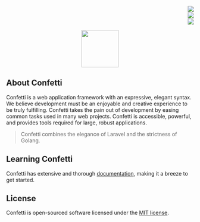 <a href="https://github.com/confetti-framework/confetti/blob/main/test/README.md"><img align="right" src="https://img.shields.io/badge/average_coverage-87%25-yellowgreen"></a><br>
<a href="https://goreportcard.com/report/github.com/confetti-framework/confetti"><img align="right" src="https://goreportcard.com/badge/github.com/confetti-framework/confetti"></a><br><a href="https://pkg.go.dev/github.com/confetti-framework/confetti"><img align="right" src="https://img.shields.io/badge/pkg.go.dev-gray"></a>
<br>
<p align="center">
  <img src="https://avatars1.githubusercontent.com/u/57274804?s=400&u=058242df13e206950c08efd68a540445ce4da17f&v=4" width="100">
</p>

## About Confetti

Confetti is a web application framework with an expressive, elegant syntax. We believe development must be an enjoyable
and creative experience to be truly fulfilling. Confetti takes the pain out of development by easing common tasks used in
many web projects. Confetti is accessible, powerful, and provides tools required for large, robust applications.

> Confetti combines the elegance of Laravel and the strictness of Golang.

## Learning Confetti

Confetti has extensive and thorough [documentation](https://confetti-framework.com/), making it a breeze to get started.

## License

Confetti is open-sourced software licensed under the [MIT license](https://opensource.org/licenses/MIT).
